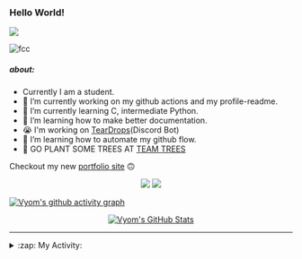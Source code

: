 ### Hello World!

![](test.svg)


![fcc](https://freecodecamp.org/learn)

##### about:
- Currently I am a student.
- 🔭 I’m currently working on my github actions and my profile-readme. 
- 🌱 I’m currently learning C, intermediate Python.
- 🌱 I’m learning how to make better documentation.
- 😭 I'm working on [TearDrops](https://github.com/Vyvy-vi/TearDrops)(Discord Bot)
- 🌱 I’m learning how to automate my github flow.
- 🌱 GO PLANT SOME TREES AT [TEAM TREES](https://teamtrees.org/)

Checkout my new [portfolio site](https://vyvy-vi.github.io/portfolio) 🙃

<p align="center">
  <a href="https://twitter.com/Vyvy_viM"><img target="_blank" src="https://img.shields.io/badge/twitter%20@Vyvy_viM-0D95E8?style=for-the-badge&logo=twitter&logoColor=white"/></a> 
  <a href="https://vyvy-vi.github.io/portfolio"><img target="_blank" src="https://img.shields.io/badge/-I%27m_craving_for_open_source-green?style=for-the-badge&logo=github&logoColor=black"/></a> 
</p>

[![Vyom's github activity graph](https://activity-graph.herokuapp.com/graph?username=Vyvy-vi)](https://github.com/ashutosh00710/github-readme-activity-graph)

<p align="center">
<a href="https://github.com/Vyvy-vi/Vyvy-vi">
  <img src="https://profile-readme-git-master.vyvy-vi.vercel.app/api?username=Vyvy-vi&show_icons=true&line_height=27&count_private=true&title_color=ffffff&text_color=c9cacc&icon_color=2bbc8a&bg_color=1d1f21" alt="Vyom's GitHub Stats" />
</a>
</p>


---
<details>
  <summary>:zap: My Activity:</summary>
  
<!--START_SECTION:waka-->
**I'm an Early 🐤** 

```text
🌞 Morning    7 commits      █████░░░░░░░░░░░░░░░░░░░░   20.59% 
🌆 Daytime    12 commits     ████████░░░░░░░░░░░░░░░░░   35.29% 
🌃 Evening    2 commits      █░░░░░░░░░░░░░░░░░░░░░░░░   5.88% 
🌙 Night      13 commits     █████████░░░░░░░░░░░░░░░░   38.24%

```
📅 **I'm Most Productive on Monday** 

```text
Monday       18 commits     █████████████░░░░░░░░░░░░   52.94% 
Tuesday      3 commits      ██░░░░░░░░░░░░░░░░░░░░░░░   8.82% 
Wednesday    1 commits      ░░░░░░░░░░░░░░░░░░░░░░░░░   2.94% 
Thursday     0 commits      ░░░░░░░░░░░░░░░░░░░░░░░░░   0.0% 
Friday       1 commits      ░░░░░░░░░░░░░░░░░░░░░░░░░   2.94% 
Saturday     4 commits      ███░░░░░░░░░░░░░░░░░░░░░░   11.76% 
Sunday       7 commits      █████░░░░░░░░░░░░░░░░░░░░   20.59%

```


📊 **This Week I Spent My Time On** 

```text
🔥 Editors: 
Vim                      9 hrs 44 mins       ████████████████████████░   99.07% 
CLion                    5 mins              ░░░░░░░░░░░░░░░░░░░░░░░░░   0.93%

🐱‍💻 Projects: 
dev-quotes-api           2 hrs 50 mins       ███████░░░░░░░░░░░░░░░░░░   28.8% 
vyvy-meme-pages          2 hrs 48 mins       ███████░░░░░░░░░░░░░░░░░░   28.45% 
Unknown Project          2 hrs 22 mins       ██████░░░░░░░░░░░░░░░░░░░   24.1% 
EddieBot                 39 mins             █░░░░░░░░░░░░░░░░░░░░░░░░   6.7% 
time-hook                29 mins             █░░░░░░░░░░░░░░░░░░░░░░░░   5.05%

```


<!--END_SECTION:waka-->
</details>

